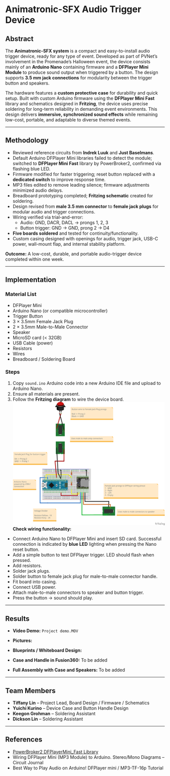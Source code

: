 # Animatronic-SFX Audio Trigger Device

## Abstract
The **Animatronic-SFX system** is a compact and easy-to-install audio trigger device, ready for any type of event. Developed as part of PVNet’s involvement in the Promenade’s Halloween event, the device consists mainly of an **Arduino Nano** containing firmware and a **DFPlayer Mini Module** to produce sound output when triggered by a button. The design supports **3.5 mm jack connections** for modularity between the trigger button and speakers.

The hardware features a **custom protective case** for durability and quick setup. Built with custom Arduino firmware using the **DFPlayer Mini Fast** library and schematics designed in **Fritzing**, the device uses precise soldering for long-term reliability in demanding event environments. This design delivers **immersive, synchronized sound effects** while remaining low-cost, portable, and adaptable to diverse themed events.

---

## Methodology
- Reviewed reference circuits from **Indrek Luuk** and **Just Baselmans**.  
- Default Arduino DFPlayer Mini libraries failed to detect the module; switched to **DFPlayer Mini Fast** library by PowerBroker2, confirmed via flashing blue LED.  
- Firmware modified for faster triggering; reset button replaced with a **dedicated switch** to improve response time.  
- MP3 files edited to remove leading silence; firmware adjustments minimized audio delays.  
- Breadboard prototyping completed; **Fritzing schematic** created for soldering.  
- Design revised from **male 3.5 mm connector** to **female jack plugs** for modular audio and trigger connections.  
- Wiring verified via trial-and-error:  
  - Audio: GND, DACR, DACL → prongs 1, 2, 3  
  - Button trigger: GND → GND, prong 2 → D4  
- **Five boards soldered** and tested for continuity/functionality.  
- Custom casing designed with openings for audio, trigger jack, USB-C power, wall-mount flap, and internal stability platform.  

**Outcome:** A low-cost, durable, and portable audio-trigger device completed within one week.

---

## Implementation

### Material List
- DFPlayer Mini  
- Arduino Nano (or compatible microcontroller)  
- Trigger Button  
- 3 × 3.5mm Female Jack Plug  
- 2 × 3.5mm Male-to-Male Connector  
- Speaker  
- MicroSD card (< 32GB)  
- USB Cable (power)  
- Resistors  
- Wires  
- Breadboard / Soldering Board  

### Steps
1. Copy `sound.ino` Arduino code into a new Arduino IDE file and upload to Arduino Nano.  
2. Ensure all materials are present.  
3. Follow the **Fritzing diagram** to wire the device board.  
![Fritzing Diagram of Hardware wiring](audio_proj.png)
**Check wiring functionality:**  
- Connect Arduino Nano to DFPlayer Mini and insert SD card. Successful connection is indicated by **blue LED** lighting when pressing the Nano reset button.  
- Add a simple button to test DFPlayer trigger. LED should flash when pressed.  
- Add resistors.  
- Solder jack plugs.  
- Solder button to female jack plug for male-to-male connector handle.  
- Fit board into casing.  
- Connect USB power.  
- Attach male-to-male connectors to speaker and button trigger.  
- Press the button → sound should play.  

---

## Results
- **Video Demo:** `Project demo.MOV`  
- **Pictures:**
 
- **Blueprints / Whiteboard Design:**

- **Case and Handle in Fusion360:**
To be added
- **Full Assembly with Case and Speakers:**
To be added

---

## Team Members
- **Tiffany Lin** – Project Lead, Board Design / Firmware / Schematics  
- **Yuichi Kurino** – Device Case and Button Handle Design  
- **Keegon Grohman** – Soldering Assistant  
- **Dickson Lin** – Soldering Assistant  

---

## References
- [PowerBroker2 DFPlayerMini_Fast Library](https://github.com/PowerBroker2/DFPlayerMini_Fast)  
- Wiring DFPlayer Mini (MP3 Module) to Arduino. Stereo/Mono Diagrams – Circuit Journal  
- Best Way to Play Audio on Arduino! DFPlayer mini / MP3-TF-16p Tutorial  
